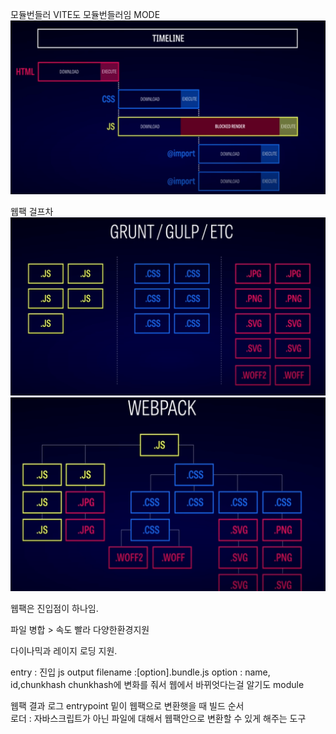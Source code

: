 모듈번들러  VITE도 모듈번들러임
MODE
![400](Pasted%20image%2020240701112747.png)


웹팩 걸프차
![500](Pasted%20image%2020240701114022.png)
![500](Pasted%20image%2020240701114052.png)

웹팩은 진입점이 하나임.

파일 병합 > 속도 빨라
다양한환경지원

다이나믹과 레이지 로딩 지원.

entry : 진입 js
output 
	filename :[option].bundle.js
		option : name, id,chunkhash
		chunkhash에 변화를 줘서 웹에서 바뀌엇다는걸 알기도
module

웹팩 결과 로그
entrypoint 밑이 웹팩으로  변환햇을 때 빌드 순서   
로더 : 자바스크립트가 아닌 파일에 대해서 웹팩안으로 변환할 수 있게 해주는 도구
